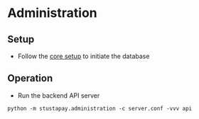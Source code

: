 # Administration


## Setup
- Follow the [core setup](core.md#setup) to initiate the database

## Operation
- Run the backend API server
```shell
python -m stustapay.administration -c server.conf -vvv api
```